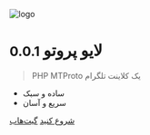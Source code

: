<!-- markdownlint-disable first-line-h1 -->

![logo](https://raw.githubusercontent.com/TakNone/LiveProtoDocs/master/_images/fixed-logo.svg)

# لایو پروتو <small>0.0.1</small>

> PHP MTProto یک کلاینت تلگرام

- ساده و سبک
- سریع و آسان

[شروع کنید](en/quickstart.md)
[گیت‌هاب](https://github.com/TakNone/LiveProto)